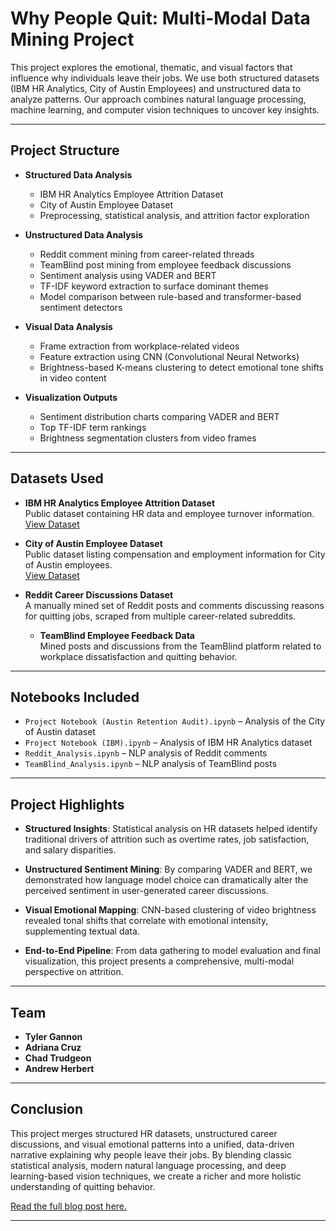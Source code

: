 # Why People Quit: Multi-Modal Data Mining Project

This project explores the emotional, thematic, and visual factors that influence why individuals leave their jobs. We use both structured datasets (IBM HR Analytics, City of Austin Employees) and unstructured data to analyze patterns. Our approach combines natural language processing, machine learning, and computer vision techniques to uncover key insights.

---

## Project Structure

- **Structured Data Analysis**
  - IBM HR Analytics Employee Attrition Dataset
  - City of Austin Employee Dataset
  - Preprocessing, statistical analysis, and attrition factor exploration
  
- **Unstructured Data Analysis**
  - Reddit comment mining from career-related threads
  - TeamBlind post mining from employee feedback discussions
  - Sentiment analysis using VADER and BERT
  - TF-IDF keyword extraction to surface dominant themes
  - Model comparison between rule-based and transformer-based sentiment detectors


- **Visual Data Analysis**
  - Frame extraction from workplace-related videos
  - Feature extraction using CNN (Convolutional Neural Networks)
  - Brightness-based K-means clustering to detect emotional tone shifts in video content

- **Visualization Outputs**
  - Sentiment distribution charts comparing VADER and BERT
  - Top TF-IDF term rankings
  - Brightness segmentation clusters from video frames

---

## Datasets Used

- **IBM HR Analytics Employee Attrition Dataset**  
  Public dataset containing HR data and employee turnover information.  
  [View Dataset](https://www.kaggle.com/datasets/pavansubhasht/ibm-hr-analytics-attrition-dataset)

- **City of Austin Employee Dataset**  
  Public dataset listing compensation and employment information for City of Austin employees.  
  [View Dataset](https://data.austintexas.gov/City-Government/City-Employee-Compensation/5fmi-ynp3)

- **Reddit Career Discussions Dataset**  
  A manually mined set of Reddit posts and comments discussing reasons for quitting jobs, scraped from multiple career-related subreddits.

  - **TeamBlind Employee Feedback Data**  
  Mined posts and discussions from the TeamBlind platform related to workplace dissatisfaction and quitting behavior.
  
---

## Notebooks Included

- `Project Notebook (Austin Retention Audit).ipynb` – Analysis of the City of Austin dataset
- `Project Notebook (IBM).ipynb` – Analysis of IBM HR Analytics dataset
- `Reddit_Analysis.ipynb` – NLP analysis of Reddit comments
- `TeamBlind_Analysis.ipynb` – NLP analysis of TeamBlind posts
  
---

## Project Highlights

- **Structured Insights**: Statistical analysis on HR datasets helped identify traditional drivers of attrition such as overtime rates, job satisfaction, and salary disparities.

- **Unstructured Sentiment Mining**: By comparing VADER and BERT, we demonstrated how language model choice can dramatically alter the perceived sentiment in user-generated career discussions.

- **Visual Emotional Mapping**: CNN-based clustering of video brightness revealed tonal shifts that correlate with emotional intensity, supplementing textual data.

- **End-to-End Pipeline**: From data gathering to model evaluation and final visualization, this project presents a comprehensive, multi-modal perspective on attrition.

---

## Team

- **Tyler Gannon** 
- **Adriana Cruz** 
- **Chad Trudgeon**
- **Andrew Herbert**

---

## Conclusion

This project merges structured HR datasets, unstructured career discussions, and visual emotional patterns into a unified, data-driven narrative explaining why people leave their jobs. By blending classic statistical analysis, modern natural language processing, and deep learning-based vision techniques, we create a richer and more holistic understanding of quitting behavior.


[Read the full blog post here.](https://medium.com/@thetylergannon/63c057eaf55f)

---
